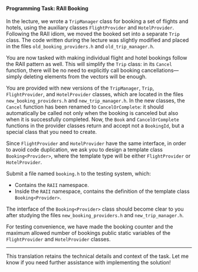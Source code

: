 #### Programming Task: RAII Booking

In the lecture, we wrote a `TripManager` class for booking a set of flights and hotels, using the auxiliary classes `FlightProvider` and `HotelProvider`. Following the RAII idiom, we moved the booked set into a separate `Trip` class. The code written during the lecture was slightly modified and placed in the files `old_booking_providers.h` and `old_trip_manager.h`.

You are now tasked with making individual flight and hotel bookings follow the RAII pattern as well. This will simplify the `Trip` class: in its `Cancel` function, there will be no need to explicitly call booking cancellations—simply deleting elements from the vectors will be enough.

You are provided with new versions of the `TripManager`, `Trip`, `FlightProvider`, and `HotelProvider` classes, which are located in the files `new_booking_providers.h` and `new_trip_manager.h`. In the new classes, the `Cancel` function has been renamed to `CancelOrComplete`: it should automatically be called not only when the booking is canceled but also when it is successfully completed. Now, the `Book` and `CancelOrComplete` functions in the provider classes return and accept not a `BookingId`, but a special class that you need to create.

Since `FlightProvider` and `HotelProvider` have the same interface, in order to avoid code duplication, we ask you to design a template class `Booking<Provider>`, where the template type will be either `FlightProvider` or `HotelProvider`.

Submit a file named `booking.h` to the testing system, which:

- Contains the `RAII` namespace.
- Inside the `RAII` namespace, contains the definition of the template class `Booking<Provider>`.

The interface of the `Booking<Provider>` class should become clear to you after studying the files `new_booking_providers.h` and `new_trip_manager.h`.

For testing convenience, we have made the booking counter and the maximum allowed number of bookings public static variables of the `FlightProvider` and `HotelProvider` classes.

---

This translation retains the technical details and context of the task. Let me know if you need further assistance with implementing the solution!